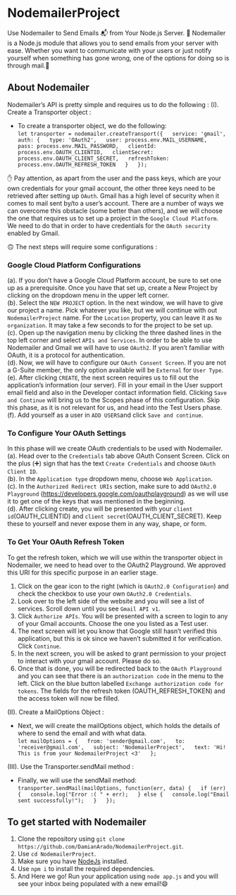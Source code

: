 # NodemailerProject
Use Nodemailer to Send Emails 📬 from Your Node.js Server. 📮 Nodemailer is a Node.js module that allows you to send emails from your server with ease. Whether you want to communicate with your users or just notify yourself when something has gone wrong, one of the options for doing so is through mail.👀

## About Nodemailer
Nodemailer’s API is pretty simple and requires us to do the following :
(I). Create a Transporter object : 
- To create a transporter object, we do the following:  
`let transporter = nodemailer.createTransport({  
      service: 'gmail',  
      auth: {  
        type: 'OAuth2',  
        user: process.env.MAIL_USERNAME,  
        pass: process.env.MAIL_PASSWORD,  
        clientId: process.env.OAUTH_CLIENTID,  
        clientSecret: process.env.OAUTH_CLIENT_SECRET,  
        refreshToken: process.env.OAUTH_REFRESH_TOKEN  
      }  
    });`  
    
✋ Pay attention, as apart from the user and the pass keys, which are your own credentials for your gmail account, the other three keys need to be retrieved after setting up `OAuth`. Gmail has a high level of security when it comes to mail sent by/to a user’s account. There are a number of ways we can overcome this obstacle (some better than others), and we will choose the one that requires us to set up a project in the `Google Cloud Platform`. We need to do that in order to have credentials for the `OAuth security` enabled by Gmail.    
  
🙃 The next steps will require some configurations :

### Google Cloud Platform Configurations
(a). If you don’t have a Google Cloud Platform account, be sure to set one up as a prerequisite. Once you have that set up, create a New Project by clicking on the dropdown menu in the upper left corner.  
(b). Select the `NEW PROJECT` option. In the next window, we will have to give our project a name. Pick whatever you like, but we will continue with out `NodemailerProject` name. For the `Location` property, you can leave it as `No organization`. It may take a few seconds to for the project to be set up.  
(c). Open up the navigation menu by clicking the three dashed lines in the top left corner and select `APIs and Services`. In order to be able to use Nodemailer and Gmail we will have to use `OAuth2`. If you aren’t familiar with OAuth, it is a protocol for authentication.   
(d). Now, we will have to configure our `OAuth Consent Screen`. If you are not a G-Suite member, the only option available will be `External` for `User Type`.  
(e). After clicking `CREATE`, the next screen requires us to fill out the application’s information (our server). Fill in your email in the User support email field and also in the Developer contact information field. Clicking `Save and Continue` will bring us to the Scopes phase of this configuration. Skip this phase, as it is not relevant for us, and head into the Test Users phase.  
(f). Add yourself as a user in `ADD USERS`and click `Save and continue`.  

### To Configure Your OAuth Settings
In this phase will we create OAuth credentials to be used with Nodemailer.    
(a). Head over to the `Credentials` tab above OAuth Consent Screen. Click on the plus (➕) sign that has the text `Create Credentials` and choose `OAuth Client ID`.  
(b). In the `Application type` dropdown menu, choose `Web Application`.  
(c). In the `Authorized Redirect URIs` section, make sure to add `OAuth2.0 Playground` (https://developers.google.com/oauthplayground) as we will use it to get one of the keys that was mentioned in the beginning.  
(d). After clicking create, you will be presented with your `client id`(OAUTH_CLIENTID) and `client secret`(OAUTH_CLIENT_SECRET). Keep these to yourself and never expose them in any way, shape, or form.  

### To Get Your OAuth Refresh Token  
To get the refresh token, which we will use within the transporter object in Nodemailer, we need to head over to the OAuth2 Playground. We approved this URI for this specific purpose in an earlier stage.
1. Click on the gear icon to the right (which is `OAuth2.0 Configuration`) and check the checkbox to use your own `OAuth2.0 Credentials`.
2. Look over to the left side of the website and you will see a list of services. Scroll down until you see `Gmail API v1`.
3. Click `Authorize APIs`. You will be presented with a screen to login to any of your Gmail accounts. Choose the one you listed as a Test user.
4. The next screen will let you know that Google still hasn’t verified this application, but this is ok since we haven’t submitted it for verification. Click `Continue`.
5. In the next screen, you will be asked to grant permission to your project to interact with your gmail account. Please do so.
6. Once that is done, you will be redirected back to the `OAuth Playground` and you can see that there is an `authorization code` in the menu to the left. Click on the blue button labelled `Exchange authorization code for tokens`. The fields for the refresh token (OAUTH_REFRESH_TOKEN) and the access token will now be filled.

(II). Create a MailOptions Object :  
- Next, we will create the mailOptions object, which holds the details of where to send the email and with what data.  
`let mailOptions = {  
      from: 'sender@gmail.com',  
      to: 'receiver@gmail.com',  
      subject: 'NodemailerProject',  
      text: 'Hi! This is from your NodemailerProject <3'  
    };`  
    
(III). Use the Transporter.sendMail method :  
- Finally, we will use the sendMail method:  
`transporter.sendMail(mailOptions, function(err, data) {  
      if (err) {  
        console.log("Error :( " + err);  
      } else {  
        console.log("Email sent successfully!");  
      }  
    });`  

## To get started with Nodemailer
1. Clone the repository using `git clone https://github.com/DamianArado/NodemailerProject.git`.
2. Use `cd NodemailerProject`.
3. Make sure you have [NodeJs](https://nodejs.org/en/download/) installed.
4. Use `npm i` to install the required dependencies.
5. And Here we go! Run your application using `node app.js` and you will see your inbox being populated with a new email!😄
